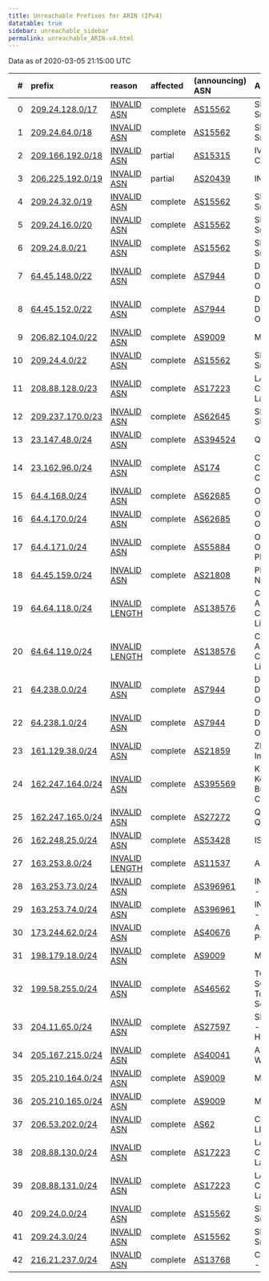 ```yaml
---
title: Unreachable Prefixes for ARIN (IPv4)
datatable: true
sidebar: unreachable_sidebar
permalink: unreachable_ARIN-v4.html
---
```


Data as of 2020-03-05 21:15:00 UTC


<div class="datatable-begin"></div>

|   # | prefix                                                     | reason                                                                                                    | affected   | (announcing) ASN                         | AS Name                                                |   unreachable /24s |
|----:|:-----------------------------------------------------------|:----------------------------------------------------------------------------------------------------------|:-----------|:-----------------------------------------|:-------------------------------------------------------|-------------------:|
|   0 | [209.24.128.0/17](https://stat.ripe.net/209.24.128.0/17)   | [INVALID ASN](https://rpki-validator.ripe.net/announcement-preview?asn=AS15562&prefix=209.24.128.0/17)    | complete   | [AS15562](unreachable_AS15562-v4.html)   | SNIJDERS - Job Snijders                                |                128 |
|   1 | [209.24.64.0/18](https://stat.ripe.net/209.24.64.0/18)     | [INVALID ASN](https://rpki-validator.ripe.net/announcement-preview?asn=AS15562&prefix=209.24.64.0/18)     | complete   | [AS15562](unreachable_AS15562-v4.html)   | SNIJDERS - Job Snijders                                |                 64 |
|   2 | [209.166.192.0/18](https://stat.ripe.net/209.166.192.0/18) | [INVALID ASN](https://rpki-validator.ripe.net/announcement-preview?asn=AS15315&prefix=209.166.192.0/18)   | partial    | [AS15315](unreachable_AS15315-v4.html)   | IVANET-CAMBRIDGE-1                                     |                 64 |
|   3 | [206.225.192.0/19](https://stat.ripe.net/206.225.192.0/19) | [INVALID ASN](https://rpki-validator.ripe.net/announcement-preview?asn=AS20439&prefix=206.225.192.0/19)   | partial    | [AS20439](unreachable_AS20439-v4.html)   | INTUIT-ITH                                             |                 32 |
|   4 | [209.24.32.0/19](https://stat.ripe.net/209.24.32.0/19)     | [INVALID ASN](https://rpki-validator.ripe.net/announcement-preview?asn=AS15562&prefix=209.24.32.0/19)     | complete   | [AS15562](unreachable_AS15562-v4.html)   | SNIJDERS - Job Snijders                                |                 32 |
|   5 | [209.24.16.0/20](https://stat.ripe.net/209.24.16.0/20)     | [INVALID ASN](https://rpki-validator.ripe.net/announcement-preview?asn=AS15562&prefix=209.24.16.0/20)     | complete   | [AS15562](unreachable_AS15562-v4.html)   | SNIJDERS - Job Snijders                                |                 16 |
|   6 | [209.24.8.0/21](https://stat.ripe.net/209.24.8.0/21)       | [INVALID ASN](https://rpki-validator.ripe.net/announcement-preview?asn=AS15562&prefix=209.24.8.0/21)      | complete   | [AS15562](unreachable_AS15562-v4.html)   | SNIJDERS - Job Snijders                                |                  8 |
|   7 | [64.45.148.0/22](https://stat.ripe.net/64.45.148.0/22)     | [INVALID ASN](https://rpki-validator.ripe.net/announcement-preview?asn=AS7944&prefix=64.45.148.0/22)      | complete   | [AS7944](unreachable_AS7944-v4.html)     | DMVOL-ASN - DELMARVA ONLINE                            |                  4 |
|   8 | [64.45.152.0/22](https://stat.ripe.net/64.45.152.0/22)     | [INVALID ASN](https://rpki-validator.ripe.net/announcement-preview?asn=AS7944&prefix=64.45.152.0/22)      | complete   | [AS7944](unreachable_AS7944-v4.html)     | DMVOL-ASN - DELMARVA ONLINE                            |                  4 |
|   9 | [206.82.104.0/22](https://stat.ripe.net/206.82.104.0/22)   | [INVALID ASN](https://rpki-validator.ripe.net/announcement-preview?asn=AS9009&prefix=206.82.104.0/22)     | complete   | [AS9009](unreachable_AS9009-v4.html)     | M247 - M247 Ltd                                        |                  4 |
|  10 | [209.24.4.0/22](https://stat.ripe.net/209.24.4.0/22)       | [INVALID ASN](https://rpki-validator.ripe.net/announcement-preview?asn=AS15562&prefix=209.24.4.0/22)      | complete   | [AS15562](unreachable_AS15562-v4.html)   | SNIJDERS - Job Snijders                                |                  4 |
|  11 | [208.88.128.0/23](https://stat.ripe.net/208.88.128.0/23)   | [INVALID ASN](https://rpki-validator.ripe.net/announcement-preview?asn=AS17223&prefix=208.88.128.0/23)    | complete   | [AS17223](unreachable_AS17223-v4.html)   | LATISYS-CHICAGO - Latisys-Chicago                      |                  2 |
|  12 | [209.237.170.0/23](https://stat.ripe.net/209.237.170.0/23) | [INVALID ASN](https://rpki-validator.ripe.net/announcement-preview?asn=AS62645&prefix=209.237.170.0/23)   | complete   | [AS62645](unreachable_AS62645-v4.html)   | SNAPNAMES - SNAPNAMES.COM                              |                  2 |
|  13 | [23.147.48.0/24](https://stat.ripe.net/23.147.48.0/24)     | [INVALID ASN](https://rpki-validator.ripe.net/announcement-preview?asn=AS394524&prefix=23.147.48.0/24)    | complete   | [AS394524](unreachable_AS394524-v4.html) | QSCEND                                                 |                  1 |
|  14 | [23.162.96.0/24](https://stat.ripe.net/23.162.96.0/24)     | [INVALID ASN](https://rpki-validator.ripe.net/announcement-preview?asn=AS174&prefix=23.162.96.0/24)       | complete   | [AS174](unreachable_AS174-v4.html)       | COGENT-174 - Cogent Communications                     |                  1 |
|  15 | [64.4.168.0/24](https://stat.ripe.net/64.4.168.0/24)       | [INVALID ASN](https://rpki-validator.ripe.net/announcement-preview?asn=AS62685&prefix=64.4.168.0/24)      | complete   | [AS62685](unreachable_AS62685-v4.html)   | ORIONVM - OrionVM Inc                                  |                  1 |
|  16 | [64.4.170.0/24](https://stat.ripe.net/64.4.170.0/24)       | [INVALID ASN](https://rpki-validator.ripe.net/announcement-preview?asn=AS62685&prefix=64.4.170.0/24)      | complete   | [AS62685](unreachable_AS62685-v4.html)   | ORIONVM - OrionVM Inc                                  |                  1 |
|  17 | [64.4.171.0/24](https://stat.ripe.net/64.4.171.0/24)       | [INVALID ASN](https://rpki-validator.ripe.net/announcement-preview?asn=AS55884&prefix=64.4.171.0/24)      | complete   | [AS55884](unreachable_AS55884-v4.html)   | ORIONVM-AU OrionVM Cloud Platform                      |                  1 |
|  18 | [64.45.159.0/24](https://stat.ripe.net/64.45.159.0/24)     | [INVALID ASN](https://rpki-validator.ripe.net/announcement-preview?asn=AS21808&prefix=64.45.159.0/24)     | complete   | [AS21808](unreachable_AS21808-v4.html)   | PRLSS - Peerless Network Inc                           |                  1 |
|  19 | [64.64.118.0/24](https://stat.ripe.net/64.64.118.0/24)     | [INVALID LENGTH](https://rpki-validator.ripe.net/announcement-preview?asn=AS138576&prefix=64.64.118.0/24) | complete   | [AS138576](unreachable_AS138576-v4.html) | CODECCLOUD-AS-AP CodecCloud HK Limited                 |                  1 |
|  20 | [64.64.119.0/24](https://stat.ripe.net/64.64.119.0/24)     | [INVALID LENGTH](https://rpki-validator.ripe.net/announcement-preview?asn=AS138576&prefix=64.64.119.0/24) | complete   | [AS138576](unreachable_AS138576-v4.html) | CODECCLOUD-AS-AP CodecCloud HK Limited                 |                  1 |
|  21 | [64.238.0.0/24](https://stat.ripe.net/64.238.0.0/24)       | [INVALID ASN](https://rpki-validator.ripe.net/announcement-preview?asn=AS7944&prefix=64.238.0.0/24)       | complete   | [AS7944](unreachable_AS7944-v4.html)     | DMVOL-ASN - DELMARVA ONLINE                            |                  1 |
|  22 | [64.238.1.0/24](https://stat.ripe.net/64.238.1.0/24)       | [INVALID ASN](https://rpki-validator.ripe.net/announcement-preview?asn=AS7944&prefix=64.238.1.0/24)       | complete   | [AS7944](unreachable_AS7944-v4.html)     | DMVOL-ASN - DELMARVA ONLINE                            |                  1 |
|  23 | [161.129.38.0/24](https://stat.ripe.net/161.129.38.0/24)   | [INVALID ASN](https://rpki-validator.ripe.net/announcement-preview?asn=AS21859&prefix=161.129.38.0/24)    | complete   | [AS21859](unreachable_AS21859-v4.html)   | ZNET - Zenlayer Inc                                    |                  1 |
|  24 | [162.247.164.0/24](https://stat.ripe.net/162.247.164.0/24) | [INVALID ASN](https://rpki-validator.ripe.net/announcement-preview?asn=AS395569&prefix=162.247.164.0/24)  | complete   | [AS395569](unreachable_AS395569-v4.html) | KMBS-CA - Konica Minolta Business Solutions Canada LTD |                  1 |
|  25 | [162.247.165.0/24](https://stat.ripe.net/162.247.165.0/24) | [INVALID ASN](https://rpki-validator.ripe.net/announcement-preview?asn=AS27272&prefix=162.247.165.0/24)   | complete   | [AS27272](unreachable_AS27272-v4.html)   | Q9-AS-CAL3 - Q9 Networks Inc.                          |                  1 |
|  26 | [162.248.25.0/24](https://stat.ripe.net/162.248.25.0/24)   | [INVALID ASN](https://rpki-validator.ripe.net/announcement-preview?asn=AS53428&prefix=162.248.25.0/24)    | complete   | [AS53428](unreachable_AS53428-v4.html)   | ISCS                                                   |                  1 |
|  27 | [163.253.8.0/24](https://stat.ripe.net/163.253.8.0/24)     | [INVALID LENGTH](https://rpki-validator.ripe.net/announcement-preview?asn=AS11537&prefix=163.253.8.0/24)  | complete   | [AS11537](unreachable_AS11537-v4.html)   | ABILENE                                                |                  1 |
|  28 | [163.253.73.0/24](https://stat.ripe.net/163.253.73.0/24)   | [INVALID ASN](https://rpki-validator.ripe.net/announcement-preview?asn=AS396961&prefix=163.253.73.0/24)   | complete   | [AS396961](unreachable_AS396961-v4.html) | INTERNET2-OSG - Internet2                              |                  1 |
|  29 | [163.253.74.0/24](https://stat.ripe.net/163.253.74.0/24)   | [INVALID ASN](https://rpki-validator.ripe.net/announcement-preview?asn=AS396961&prefix=163.253.74.0/24)   | complete   | [AS396961](unreachable_AS396961-v4.html) | INTERNET2-OSG - Internet2                              |                  1 |
|  30 | [173.244.62.0/24](https://stat.ripe.net/173.244.62.0/24)   | [INVALID ASN](https://rpki-validator.ripe.net/announcement-preview?asn=AS40676&prefix=173.244.62.0/24)    | complete   | [AS40676](unreachable_AS40676-v4.html)   | AS40676 - Psychz Networks                              |                  1 |
|  31 | [198.179.18.0/24](https://stat.ripe.net/198.179.18.0/24)   | [INVALID ASN](https://rpki-validator.ripe.net/announcement-preview?asn=AS9009&prefix=198.179.18.0/24)     | complete   | [AS9009](unreachable_AS9009-v4.html)     | M247 - M247 Ltd                                        |                  1 |
|  32 | [199.58.255.0/24](https://stat.ripe.net/199.58.255.0/24)   | [INVALID ASN](https://rpki-validator.ripe.net/announcement-preview?asn=AS46562&prefix=199.58.255.0/24)    | complete   | [AS46562](unreachable_AS46562-v4.html)   | TOTAL-SERVER-SOLUTIONS - Total Server Solutions L.L.C. |                  1 |
|  33 | [204.11.65.0/24](https://stat.ripe.net/204.11.65.0/24)     | [INVALID ASN](https://rpki-validator.ripe.net/announcement-preview?asn=AS27597&prefix=204.11.65.0/24)     | complete   | [AS27597](unreachable_AS27597-v4.html)   | SITESERVER-IDC1 - Siteserver Hosting                   |                  1 |
|  34 | [205.167.215.0/24](https://stat.ripe.net/205.167.215.0/24) | [INVALID ASN](https://rpki-validator.ripe.net/announcement-preview?asn=AS40041&prefix=205.167.215.0/24)   | complete   | [AS40041](unreachable_AS40041-v4.html)   | AS-WIREDRIVE - WIREDRIVE                               |                  1 |
|  35 | [205.210.164.0/24](https://stat.ripe.net/205.210.164.0/24) | [INVALID ASN](https://rpki-validator.ripe.net/announcement-preview?asn=AS9009&prefix=205.210.164.0/24)    | complete   | [AS9009](unreachable_AS9009-v4.html)     | M247 - M247 Ltd                                        |                  1 |
|  36 | [205.210.165.0/24](https://stat.ripe.net/205.210.165.0/24) | [INVALID ASN](https://rpki-validator.ripe.net/announcement-preview?asn=AS9009&prefix=205.210.165.0/24)    | complete   | [AS9009](unreachable_AS9009-v4.html)     | M247 - M247 Ltd                                        |                  1 |
|  37 | [206.53.202.0/24](https://stat.ripe.net/206.53.202.0/24)   | [INVALID ASN](https://rpki-validator.ripe.net/announcement-preview?asn=AS62&prefix=206.53.202.0/24)       | complete   | [AS62](unreachable_AS62-v4.html)         | CONE - CyrusOne LLC                                    |                  1 |
|  38 | [208.88.130.0/24](https://stat.ripe.net/208.88.130.0/24)   | [INVALID ASN](https://rpki-validator.ripe.net/announcement-preview?asn=AS17223&prefix=208.88.130.0/24)    | complete   | [AS17223](unreachable_AS17223-v4.html)   | LATISYS-CHICAGO - Latisys-Chicago                      |                  1 |
|  39 | [208.88.131.0/24](https://stat.ripe.net/208.88.131.0/24)   | [INVALID ASN](https://rpki-validator.ripe.net/announcement-preview?asn=AS17223&prefix=208.88.131.0/24)    | complete   | [AS17223](unreachable_AS17223-v4.html)   | LATISYS-CHICAGO - Latisys-Chicago                      |                  1 |
|  40 | [209.24.0.0/24](https://stat.ripe.net/209.24.0.0/24)       | [INVALID ASN](https://rpki-validator.ripe.net/announcement-preview?asn=AS15562&prefix=209.24.0.0/24)      | complete   | [AS15562](unreachable_AS15562-v4.html)   | SNIJDERS - Job Snijders                                |                  1 |
|  41 | [209.24.3.0/24](https://stat.ripe.net/209.24.3.0/24)       | [INVALID ASN](https://rpki-validator.ripe.net/announcement-preview?asn=AS15562&prefix=209.24.3.0/24)      | complete   | [AS15562](unreachable_AS15562-v4.html)   | SNIJDERS - Job Snijders                                |                  1 |
|  42 | [216.21.237.0/24](https://stat.ripe.net/216.21.237.0/24)   | [INVALID ASN](https://rpki-validator.ripe.net/announcement-preview?asn=AS13768&prefix=216.21.237.0/24)    | complete   | [AS13768](unreachable_AS13768-v4.html)   | COGECO-PEER1 - Cogeco Peer 1                           |                  1 |

<div class="datatable-end"></div>